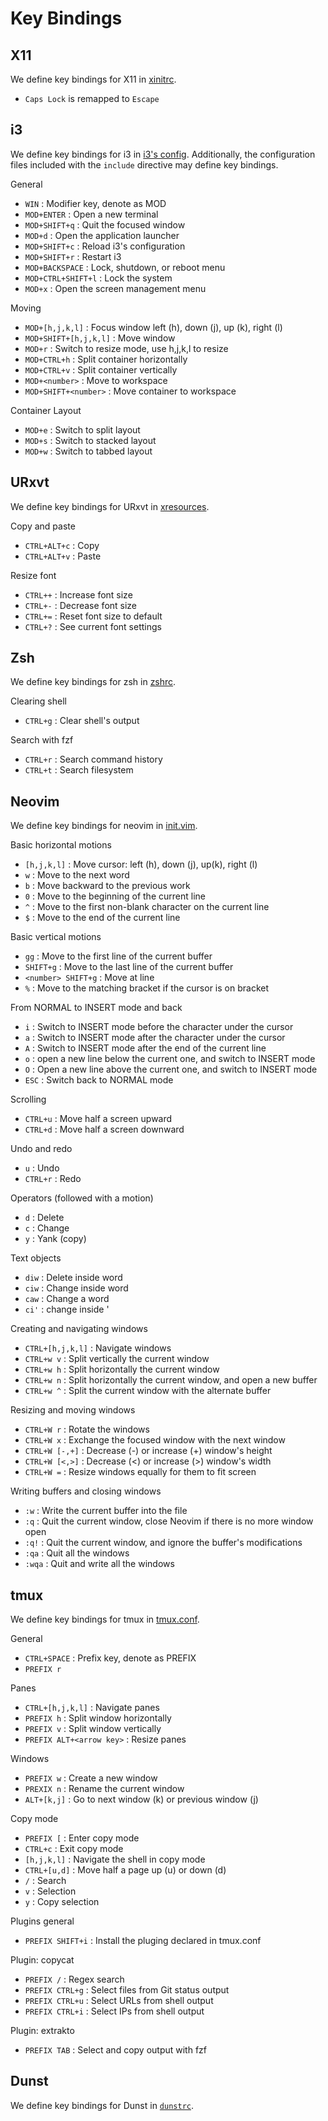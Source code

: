 # Key Bindings
## X11
We define key bindings for X11 in [xinitrc](./X11/config/xinitrc).

- `Caps Lock` is remapped to `Escape`


## i3 
We define key bindings for i3 in [i3's config](./i3/config/config). Additionally, the configuration files included with the `include` directive may define key bindings.

General

- `WIN` : Modifier key, denote as MOD
- `MOD+ENTER` : Open a new terminal
- `MOD+SHIFT+q` : Quit the focused window
- `MOD+d` : Open the application launcher
- `MOD+SHIFT+c` : Reload i3's configuration
- `MOD+SHIFT+r` : Restart i3
- `MOD+BACKSPACE` : Lock, shutdown, or reboot menu
- `MOD+CTRL+SHIFT+l` : Lock the system
- `MOD+x` : Open the screen management menu

Moving

- `MOD+[h,j,k,l]` : Focus window left (h), down (j), up (k), right (l)
- `MOD+SHIFT+[h,j,k,l]` : Move window
- `MOD+r` : Switch to resize mode, use h,j,k,l to resize
- `MOD+CTRL+h` : Split container horizontally
- `MOD+CTRL+v` : Split container vertically
- `MOD+<number>` : Move to workspace <number>
- `MOD+SHIFT+<number>` : Move container to workspace <number>

Container Layout

- `MOD+e` : Switch to split layout
- `MOD+s` : Switch to stacked layout
- `MOD+w` : Switch to tabbed layout


## URxvt
We define key bindings for URxvt in [xresources](./X11/config/xresources).

Copy and paste

- `CTRL+ALT+c` : Copy
- `CTRL+ALT+v` : Paste

Resize font

- `CTRL++` : Increase font size
- `CTRL+-` : Decrease font size
- `CTRL+=` : Reset font size to default
- `CTRL+?` : See current font settings


## Zsh
We define key bindings for zsh in [zshrc](./zsh/config/zshrc).

Clearing shell

- `CTRL+g` : Clear shell's output

Search with fzf 

- `CTRL+r` : Search command history
- `CTRL+t` : Search filesystem 


## Neovim
We define key bindings for neovim in [init.vim](./nvim/config/init.vim).

Basic horizontal motions

- `[h,j,k,l]` : Move cursor: left (h), down (j), up(k), right (l)
- `w` : Move to the next word
- `b` : Move backward to the previous work
- `0` : Move to the beginning of the current line
- `^` : Move to the first non-blank character on the current line
- `$` : Move to the end of the current line

Basic vertical motions

- `gg` : Move to the first line of the current buffer
- `SHIFT+g` : Move to the last line of the current buffer
- `<number> SHIFT+g` : Move at line <number>
- `%` : Move to the matching bracket if the cursor is on bracket

From NORMAL to INSERT mode and back

- `i` : Switch to INSERT mode before the character under the cursor
- `a` : Switch to INSERT mode after the character under the cursor
- `A` : Switch to INSERT mode after the end of the current line
- `o` : open a new line below the current one, and switch to INSERT mode
- `O` : Open a new line above the current one, and switch to INSERT mode
- `ESC` : Switch back to NORMAL mode

Scrolling

- `CTRL+u` : Move half a screen upward
- `CTRL+d` : Move half a screen downward

Undo and redo

- `u` : Undo
- `CTRL+r` : Redo

Operators (followed with a motion)

- `d` : Delete
- `c` : Change
- `y` : Yank (copy)

Text objects

- `diw` : Delete inside word
- `ciw` : Change inside word
- `caw` : Change a word
- `ci'` : change inside '

Creating and navigating windows

- `CTRL+[h,j,k,l]` : Navigate windows
- `CTRL+w v` : Split vertically the current window
- `CTRL+w h` : Split horizontally the current window
- `CTRL+w n` : Split horizontally the current window, and open a new buffer
- `CTRL+w ^` : Split the current window with the alternate buffer

Resizing and moving windows

- `CTRL+W r` : Rotate the windows
- `CTRL+W x` : Exchange the focused window with the next window
- `CTRL+W [-,+]` : Decrease (-) or increase (+) window's height
- `CTRL+W [<,>]` : Decrease (<) or increase (>) window's width
- `CTRL+W =` : Resize windows equally for them to fit screen

Writing buffers and closing windows

- `:w` : Write the current buffer into the file
- `:q` : Quit the current window, close Neovim if there is no more window open
- `:q!` : Quit the current window, and ignore the buffer's modifications
- `:qa` : Quit all the windows
- `:wqa` : Quit and write all the windows


## tmux
We define key bindings for tmux in [tmux.conf](./tmux/config/tmux.conf).

General

- `CTRL+SPACE` : Prefix key, denote as PREFIX
- `PREFIX r`

Panes

- `CTRL+[h,j,k,l]` : Navigate panes
- `PREFIX h` : Split window horizontally
- `PREFIX v` : Split window vertically
- `PREFIX ALT+<arrow key>` : Resize panes

Windows

- `PREFIX w` : Create a new window
- `PREXIX n` : Rename the current window
- `ALT+[k,j]` : Go to next window (k) or previous window (j)

Copy mode

- `PREFIX [` : Enter copy mode
- `CTRL+c` : Exit copy mode
- `[h,j,k,l]` : Navigate the shell in copy mode
- `CTRL+[u,d]` : Move half a page up (u) or down (d)
- `/` : Search
- `v` : Selection
- `y` : Copy selection

Plugins general

- `PREFIX SHIFT+i` : Install the pluging declared in tmux.conf

Plugin: copycat

- `PREFIX /` : Regex search
- `PREFIX CTRL+g` : Select files from Git status output 
- `PREFIX CTRL+u` : Select URLs from shell output
- `PREFIX CTRL+i` : Select IPs from shell output

Plugin: extrakto

- `PREFIX TAB` : Select and copy output with fzf


## Dunst
We define key bindings for Dunst in [`dunstrc`](./dunst/config/dunstrc).
